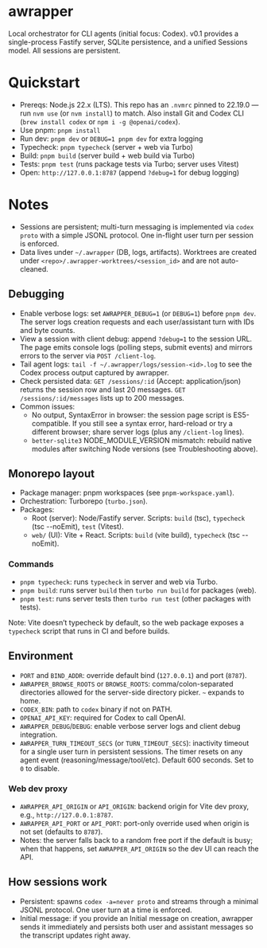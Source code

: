 # awrapper

Local orchestrator for CLI agents (initial focus: Codex). v0.1 provides a single-process Fastify server, SQLite persistence, and a unified Sessions model. All sessions are persistent.

# Quickstart

- Prereqs: Node.js 22.x (LTS). This repo has an `.nvmrc` pinned to 22.19.0 — run `nvm use` (or `nvm install`) to match. Also install Git and Codex CLI (`brew install codex` or `npm i -g @openai/codex`).
- Use pnpm: `pnpm install`
- Run dev: `pnpm dev` or `DEBUG=1 pnpm dev` for extra logging
- Typecheck: `pnpm typecheck` (server + web via Turbo)
- Build: `pnpm build` (server build + web build via Turbo)
- Tests: `pnpm test` (runs package tests via Turbo; server uses Vitest)
- Open: `http://127.0.0.1:8787` (append `?debug=1` for debug logging)

# Notes

- Sessions are persistent; multi-turn messaging is implemented via `codex proto` with a simple JSONL protocol. One in-flight user turn per session is enforced.
- Data lives under `~/.awrapper` (DB, logs, artifacts). Worktrees are created under `<repo>/.awrapper-worktrees/<session_id>` and are not auto-cleaned.

## Debugging

- Enable verbose logs: set `AWRAPPER_DEBUG=1` (or `DEBUG=1`) before `pnpm dev`. The server logs creation requests and each user/assistant turn with IDs and byte counts.
- View a session with client debug: append `?debug=1` to the session URL. The page emits console logs (polling steps, submit events) and mirrors errors to the server via `POST /client-log`.
- Tail agent logs: `tail -f ~/.awrapper/logs/session-<id>.log` to see the Codex process output captured by awrapper.
- Check persisted data: `GET /sessions/:id` (Accept: application/json) returns the session row and last 20 messages. `GET /sessions/:id/messages` lists up to 200 messages.
- Common issues:
  - No output, SyntaxError in browser: the session page script is ES5-compatible. If you still see a syntax error, hard-reload or try a different browser; share server logs (plus any `/client-log` lines).
  - `better-sqlite3` NODE_MODULE_VERSION mismatch: rebuild native modules after switching Node versions (see Troubleshooting above).

## Monorepo layout

- Package manager: pnpm workspaces (see `pnpm-workspace.yaml`).
- Orchestration: Turborepo (`turbo.json`).
- Packages:
  - Root (server): Node/Fastify server. Scripts: `build` (tsc), `typecheck` (tsc --noEmit), `test` (Vitest).
  - `web/` (UI): Vite + React. Scripts: `build` (vite build), `typecheck` (tsc --noEmit).

### Commands

- `pnpm typecheck`: runs `typecheck` in server and web via Turbo.
- `pnpm build`: runs server `build` then `turbo run build` for packages (web).
- `pnpm test`: runs server tests then `turbo run test` (other packages with tests).

Note: Vite doesn’t typecheck by default, so the web package exposes a `typecheck` script that runs in CI and before builds.

## Environment

- `PORT` and `BIND_ADDR`: override default bind (`127.0.0.1`) and port (`8787`).
- `AWRAPPER_BROWSE_ROOTS` or `BROWSE_ROOTS`: comma/colon-separated directories allowed for the server-side directory picker. `~` expands to home.
- `CODEX_BIN`: path to `codex` binary if not on PATH.
- `OPENAI_API_KEY`: required for Codex to call OpenAI.
- `AWRAPPER_DEBUG`/`DEBUG`: enable verbose server logs and client debug integration.
- `AWRAPPER_TURN_TIMEOUT_SECS` (or `TURN_TIMEOUT_SECS`): inactivity timeout for a single user turn in persistent sessions. The timer resets on any agent event (reasoning/message/tool/etc). Default 600 seconds. Set to `0` to disable.

### Web dev proxy

- `AWRAPPER_API_ORIGIN` or `API_ORIGIN`: backend origin for Vite dev proxy, e.g., `http://127.0.0.1:8787`.
- `AWRAPPER_API_PORT` or `API_PORT`: port-only override used when origin is not set (defaults to `8787`).
- Notes: the server falls back to a random free port if the default is busy; when that happens, set `AWRAPPER_API_ORIGIN` so the dev UI can reach the API.

## How sessions work

- Persistent: spawns `codex -a=never proto` and streams through a minimal JSONL protocol. One user turn at a time is enforced.
- Initial message: if you provide an Initial message on creation, awrapper sends it immediately and persists both user and assistant messages so the transcript updates right away.
